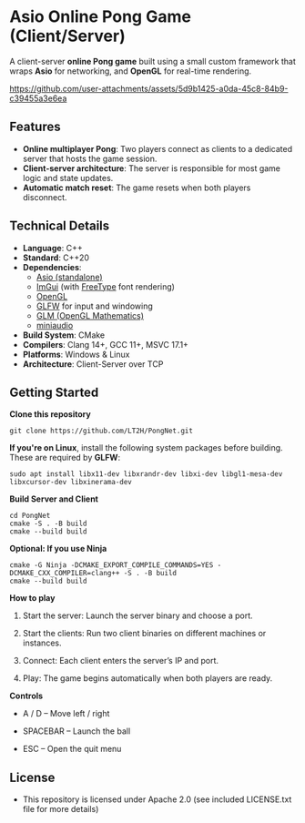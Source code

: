 # Asio Online Pong Game (Client/Server)
A client-server **online Pong game** built using a small custom framework that wraps **Asio** for networking, and **OpenGL** for real-time rendering.

https://github.com/user-attachments/assets/5d9b1425-a0da-45c8-84b9-c39455a3e6ea

## Features
- **Online multiplayer Pong**: Two players connect as clients to a dedicated server that hosts the game session.
- **Client-server architecture**: The server is responsible for most game logic and state updates.
- **Automatic match reset**: The game resets when both players disconnect.

## Technical Details
- **Language**: C++
- **Standard**: C++20
- **Dependencies**:
  - [Asio (standalone)](https://think-async.com/)
  - [ImGui](https://github.com/ocornut/imgui) (with [FreeType](https://freetype.org/) font rendering)
  - [OpenGL](https://www.opengl.org/)
  - [GLFW](https://www.glfw.org/) for input and windowing
  - [GLM (OpenGL Mathematics)](https://github.com/g-truc/glm)
  - [miniaudio](https://miniaud.io/)
- **Build System**: CMake
- **Compilers**: Clang 14+, GCC 11+, MSVC 17.1+
- **Platforms**: Windows & Linux
- **Architecture**: Client-Server over TCP
## Getting Started

**Clone this repository**

    git clone https://github.com/LT2H/PongNet.git

**If you're on Linux**, install the following system packages before building.  
These are required by **GLFW**:

    sudo apt install libx11-dev libxrandr-dev libxi-dev libgl1-mesa-dev libxcursor-dev libxinerama-dev
    
**Build Server and Client**

    cd PongNet
    cmake -S . -B build
    cmake --build build
    
**Optional: If you use Ninja**

    cmake -G Ninja -DCMAKE_EXPORT_COMPILE_COMMANDS=YES -DCMAKE_CXX_COMPILER=clang++ -S . -B build
    cmake --build build
    
**How to play**

  1. Start the server: Launch the server binary and choose a port.

  2. Start the clients: Run two client binaries on different machines or instances.

  3. Connect: Each client enters the server’s IP and port.

  4. Play: The game begins automatically when both players are ready.

**Controls**

  - A / D – Move left / right

  - SPACEBAR – Launch the ball

  - ESC – Open the quit menu

## License
- This repository is licensed under Apache 2.0 (see included LICENSE.txt file for more details)
